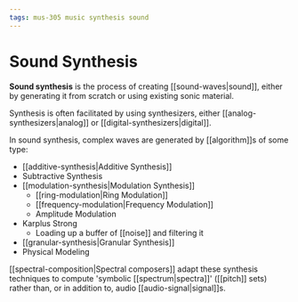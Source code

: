 ```yaml
---
tags: mus-305 music synthesis sound
---
```


# Sound Synthesis

**Sound synthesis** is the process of creating [[sound-waves|sound]], either by generating it from scratch or using existing sonic material.

Synthesis is often facilitated by using synthesizers, either [[analog-synthesizers|analog]] or [[digital-synthesizers|digital]].

In sound synthesis, complex waves are generated by [[algorithm]]s of some type:

- [[additive-synthesis|Additive Synthesis]]
- Subtractive Synthesis
- [[modulation-synthesis|Modulation Synthesis]]
  - [[ring-modulation|Ring Modulation]]
  - [[frequency-modulation|Frequency Modulation]]
  - Amplitude Modulation
- Karplus Strong
  - Loading up a buffer of [[noise]] and filtering it
- [[granular-synthesis|Granular Synthesis]]
- Physical Modeling

[[spectral-composition|Spectral composers]] adapt these synthesis techniques to compute 'symbolic [[spectrum|spectra]]' ([[pitch]] sets) rather than, or in addition to, audio [[audio-signal|signal]]s.
